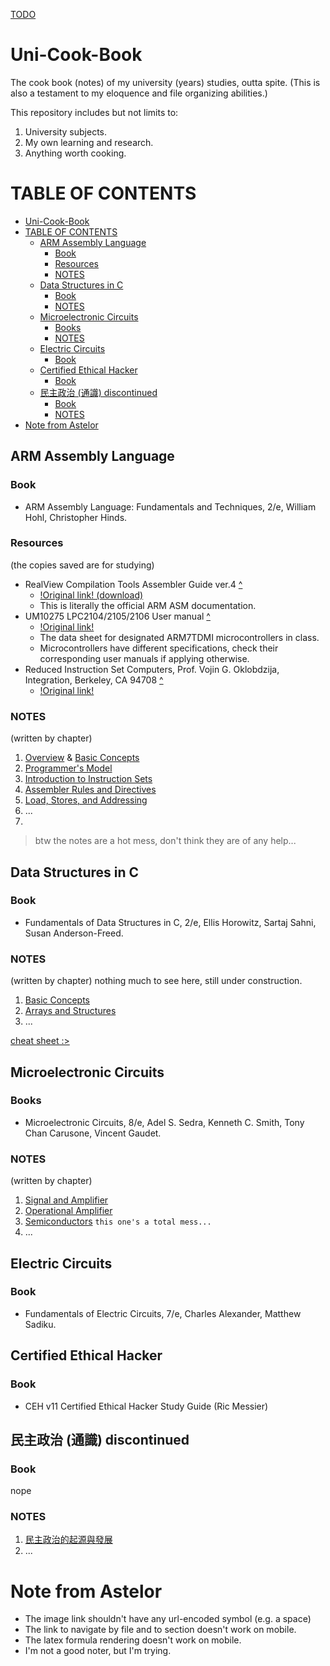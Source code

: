 [TODO](TODO.md)
# Uni-Cook-Book
The cook book (notes) of my university (years) studies, outta spite. (This is also a testament to my eloquence and file organizing abilities.)

This repository includes but not limits to:
1. University subjects.
2. My own learning and research.
3. Anything worth cooking.

# TABLE OF CONTENTS
- [Uni-Cook-Book](#uni-cook-book)
- [TABLE OF CONTENTS](#table-of-contents)
  - [ARM Assembly Language](#arm-assembly-language)
    - [Book](#book)
    - [Resources](#resources)
    - [NOTES](#notes)
  - [Data Structures in C](#data-structures-in-c)
    - [Book](#book-1)
    - [NOTES](#notes-1)
  - [Microelectronic Circuits](#microelectronic-circuits)
    - [Books](#books)
    - [NOTES](#notes-2)
  - [Electric Circuits](#electric-circuits)
    - [Book](#book-2)
  - [Certified Ethical Hacker](#certified-ethical-hacker)
    - [Book](#book-3)
  - [民主政治 (通識) discontinued](#民主政治-通識-discontinued)
    - [Book](#book-4)
    - [NOTES](#notes-3)
- [Note from Astelor](#note-from-astelor)


## ARM Assembly Language
### Book
- ARM Assembly Language: Fundamentals and Techniques, 2/e, William Hohl, Christopher Hinds.

### Resources
(the copies saved are for studying)
- RealView Compilation Tools Assembler Guide ver.4 [^](ARM-ASM/resources/DUI0204J_rvct_assembler_guide.pdf)
  - [!Original link! (download)](https://documentation-service.arm.com/static/5e9739fdc160f81d636ac1a2?token=)
  - This is literally the official ARM ASM documentation.
- UM10275 LPC2104/2105/2106 User manual [^](/ARM-ASM/resources/LPC2104_2105_2106.pdf)
  - [!Original link!](https://www.nxp.com/docs/en/user-guide/UM10275.pdf)
  - The data sheet for designated ARM7TDMI microcontrollers in class.
  - Microcontrollers have different specifications, check their corresponding user manuals if applying otherwise.
- Reduced Instruction Set Computers, Prof. Vojin G. Oklobdzija, Integration, Berkeley, CA 94708 [^](ARM-ASM/resources/RISC-Chaptr.PDF)
  - [!Original link!](https://www.ece.ucdavis.edu/~vojin/CLASSES/EEC180B/Fall99/Writings/RISC-Chaptr.PDF)

### NOTES
(written by chapter)
1. [Overview](/ARM-ASM/01-Overview.md) & [Basic Concepts](/ARM-ASM/01.2-Basics.md)
2. [Programmer's Model](/ARM-ASM/02-Programmer's-Model.md)
3. [Introduction to Instruction Sets](/ARM-ASM/03-Intro-to-Instruction-Sets.md)
4. [Assembler Rules and Directives](/ARM-ASM/04-Assembler-Rules-and-Directives.md)
5. [Load, Stores, and Addressing](/ARM-ASM/05-Loads-Stores-Addressing.md)
6. ...
7. 

> btw the notes are a hot mess, don't think they are of any help... 

## Data Structures in C
### Book
- Fundamentals of Data Structures in C, 2/e, Ellis Horowitz, Sartaj Sahni, Susan Anderson-Freed.

### NOTES
(written by chapter)
nothing much to see here, still under construction.
1. [Basic Concepts](/Data-Structure-in-C/01-Basic-Concepts.md)
2. [Arrays and Structures](/Data-Structure-in-C/02-Arrays-and-Structures.md)
3. ...

[cheat sheet :>](/Data-Structure-in-C/cheat-sheet.md)

## Microelectronic Circuits
### Books
- Microelectronic Circuits, 8/e, Adel S. Sedra, Kenneth C. Smith, Tony Chan Carusone, Vincent Gaudet.

### NOTES
(written by chapter)
1. [Signal and Amplifier](/Microeletronics-Circuits/01-signal-amp.md)
2. [Operational Amplifier](/Microeletronics-Circuits/02-op-amp.md)
3. [Semiconductors](/Microeletronics-Circuits/03-semiconductor.md) `this one's a total mess...`
4. ...

## Electric Circuits
### Book
- Fundamentals of Electric Circuits, 7/e, Charles Alexander, Matthew Sadiku.


## Certified Ethical Hacker
### Book
- CEH v11 Certified Ethical Hacker Study Guide (Ric Messier)

## 民主政治 (通識) discontinued
### Book
nope

### NOTES
1. [民主政治的起源與發展](/民主政治/01-Origins-and-Evolvement.md)
2. ...

# Note from Astelor

- The image link shouldn't have any url-encoded symbol (e.g. a space)
- The link to navigate by file and to section doesn't work on mobile.
- The latex formula rendering doesn't work on mobile.
- I'm not a good noter, but I'm trying.